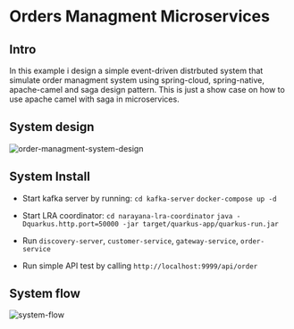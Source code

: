 # Orders Managment Microservices

## Intro
In this example i design a simple event-driven distrbuted system that simulate order managment system using spring-cloud, spring-native, apache-camel and saga design pattern.
This is just a show case on how to use apache camel with saga in microservices.

## System design
![order-managment-system-design](https://user-images.githubusercontent.com/17546520/209901887-cd51af6f-5429-4e4b-b8bc-50cddfdde708.png)

## System Install
* Start kafka server by running:
  `cd kafka-server`
  `docker-compose up -d`

* Start LRA coordinator:
  `cd narayana-lra-coordinator`
  `java -Dquarkus.http.port=50000 -jar target/quarkus-app/quarkus-run.jar`

* Run `discovery-server`, `customer-service`, `gateway-service`, `order-service`

* Run simple API test by calling `http://localhost:9999/api/order`

## System flow
![system-flow](https://user-images.githubusercontent.com/17546520/210304592-0ef89761-0b04-4146-ae5e-b976e1b4f7de.png)
